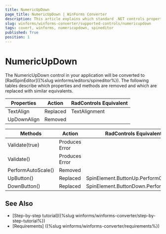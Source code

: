 ```yaml
---
title: NumericUpDown
page_title: NumericUpDown | WinForms Converter
description: This article explains which standard .NET controls properties are removed and which are replaced with similar equivalents. 
slug: winforms/winforms-converter/supported-controls/numericupdown
tags: covert, winforms, numericupdown, spineditor
published: True
position: 1
---
```


# NumericUpDown

The NumericUpDown control in your application will be converted to [RadSpinEditor]({%slug winforms/editors/spineditor%}). The following tables describe which properties and methods are removed and which are replaced with similar equivalents.

|Properties|Action|RadControls Equivalent|
|---|---|---|
|TextAlign|Replaced|TextAlignment|
|UpDownAlign|Removed|   |

|Methods|Action|RadControls Equivalent|
|---|---|---|
|Validate(true)|Produces Error|   |
|Validate()|Produces Error|   |
|PerformAutoScale()|Removed|   |
|UpButton()|Replaced|SpinElement.ButtonUp.PerformClick()|
|DownButton()|Replaced|SpinElement.ButtonDown.PerformClick()|


## See Also

* [Step-by-step tutorial]({%slug winforms/winforms-converter/step-by-step-tutorial%})
* [Requirements] ({%slug winforms/winforms-converter/requirements%})


